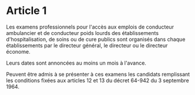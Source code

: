# Article 1

Les examens professionnels pour l'accès aux emplois de conducteur ambulancier et de conducteur poids lourds des établissements d'hospitalisation, de soins ou de cure publics sont organisés dans chaque établissements par le directeur général, le directeur ou le directeur économe.

Leurs dates sont annoncées au moins un mois à l'avance.

Peuvent être admis à se présenter à ces examens les candidats remplissant les conditions fixées aux articles 12 et 13 du décret 64-942 du 3 septembre 1964.
